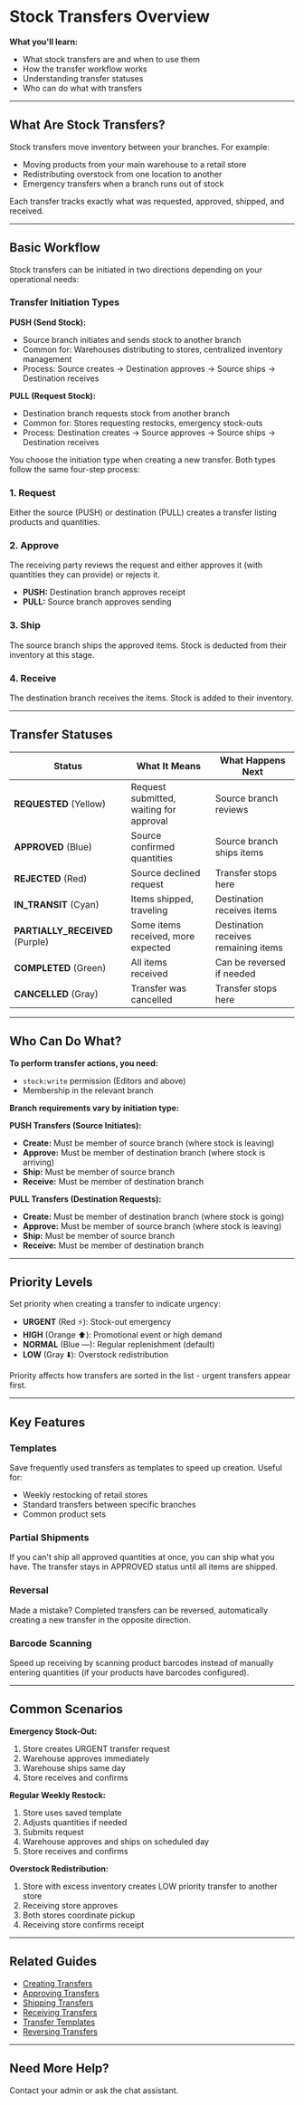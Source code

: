 # Stock Transfers Overview

**What you'll learn:**
- What stock transfers are and when to use them
- How the transfer workflow works
- Understanding transfer statuses
- Who can do what with transfers

---

## What Are Stock Transfers?

Stock transfers move inventory between your branches. For example:
- Moving products from your main warehouse to a retail store
- Redistributing overstock from one location to another
- Emergency transfers when a branch runs out of stock

Each transfer tracks exactly what was requested, approved, shipped, and received.

---

## Basic Workflow

Stock transfers can be initiated in two directions depending on your operational needs:

### Transfer Initiation Types

**PUSH (Send Stock):**
- Source branch initiates and sends stock to another branch
- Common for: Warehouses distributing to stores, centralized inventory management
- Process: Source creates → Destination approves → Source ships → Destination receives

**PULL (Request Stock):**
- Destination branch requests stock from another branch
- Common for: Stores requesting restocks, emergency stock-outs
- Process: Destination creates → Source approves → Source ships → Destination receives

You choose the initiation type when creating a new transfer. Both types follow the same four-step process:

### 1. Request
Either the source (PUSH) or destination (PULL) creates a transfer listing products and quantities.

### 2. Approve
The receiving party reviews the request and either approves it (with quantities they can provide) or rejects it.
- **PUSH:** Destination branch approves receipt
- **PULL:** Source branch approves sending

### 3. Ship
The source branch ships the approved items. Stock is deducted from their inventory at this stage.

### 4. Receive
The destination branch receives the items. Stock is added to their inventory.

---

## Transfer Statuses

| Status | What It Means | What Happens Next |
|--------|---------------|-------------------|
| **REQUESTED** (Yellow) | Request submitted, waiting for approval | Source branch reviews |
| **APPROVED** (Blue) | Source confirmed quantities | Source branch ships items |
| **REJECTED** (Red) | Source declined request | Transfer stops here |
| **IN_TRANSIT** (Cyan) | Items shipped, traveling | Destination receives items |
| **PARTIALLY_RECEIVED** (Purple) | Some items received, more expected | Destination receives remaining items |
| **COMPLETED** (Green) | All items received | Can be reversed if needed |
| **CANCELLED** (Gray) | Transfer was cancelled | Transfer stops here |

---

## Who Can Do What?

**To perform transfer actions, you need:**
- `stock:write` permission (Editors and above)
- Membership in the relevant branch

**Branch requirements vary by initiation type:**

**PUSH Transfers (Source Initiates):**
- **Create:** Must be member of source branch (where stock is leaving)
- **Approve:** Must be member of destination branch (where stock is arriving)
- **Ship:** Must be member of source branch
- **Receive:** Must be member of destination branch

**PULL Transfers (Destination Requests):**
- **Create:** Must be member of destination branch (where stock is going)
- **Approve:** Must be member of source branch (where stock is leaving)
- **Ship:** Must be member of source branch
- **Receive:** Must be member of destination branch

---

## Priority Levels

Set priority when creating a transfer to indicate urgency:

- **URGENT** (Red ⚡): Stock-out emergency
- **HIGH** (Orange ⬆️): Promotional event or high demand
- **NORMAL** (Blue —): Regular replenishment (default)
- **LOW** (Gray ⬇️): Overstock redistribution

Priority affects how transfers are sorted in the list - urgent transfers appear first.

---

## Key Features

### Templates
Save frequently used transfers as templates to speed up creation. Useful for:
- Weekly restocking of retail stores
- Standard transfers between specific branches
- Common product sets

### Partial Shipments
If you can't ship all approved quantities at once, you can ship what you have. The transfer stays in APPROVED status until all items are shipped.

### Reversal
Made a mistake? Completed transfers can be reversed, automatically creating a new transfer in the opposite direction.

### Barcode Scanning
Speed up receiving by scanning product barcodes instead of manually entering quantities (if your products have barcodes configured).

---

## Common Scenarios

**Emergency Stock-Out:**
1. Store creates URGENT transfer request
2. Warehouse approves immediately
3. Warehouse ships same day
4. Store receives and confirms

**Regular Weekly Restock:**
1. Store uses saved template
2. Adjusts quantities if needed
3. Submits request
4. Warehouse approves and ships on scheduled day
5. Store receives and confirms

**Overstock Redistribution:**
1. Store with excess inventory creates LOW priority transfer to another store
2. Receiving store approves
3. Both stores coordinate pickup
4. Receiving store confirms receipt

---

## Related Guides

- [Creating Transfers](creating-transfers.md)
- [Approving Transfers](approving-transfers.md)
- [Shipping Transfers](shipping-transfers.md)
- [Receiving Transfers](receiving-transfers.md)
- [Transfer Templates](transfer-templates.md)
- [Reversing Transfers](reversing-transfers.md)

---

## Need More Help?

Contact your admin or ask the chat assistant.